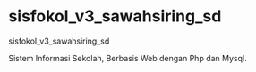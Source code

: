 # sisfokol_v3_sawahsiring_sd
sisfokol_v3_sawahsiring_sd





Sistem Informasi Sekolah, Berbasis Web dengan Php dan Mysql.




